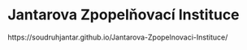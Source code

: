 <h1>Jantarova Zpopelňovací Instituce</h1>
https://soudruhjantar.github.io/Jantarova-Zpopelnovaci-Instituce/
